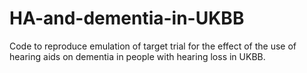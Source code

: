 # HA-and-dementia-in-UKBB
Code to reproduce emulation of target trial for the effect of the use of hearing aids on dementia in people with hearing loss in UKBB.

